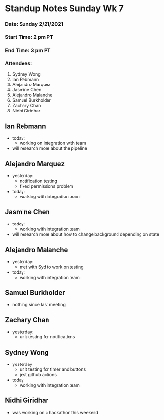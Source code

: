 # Standup Notes Sunday Wk 7

### Date: Sunday 2/21/2021
### Start Time: 2 pm PT
### End Time: 3 pm PT
### Attendees:
1. Sydney Wong
2. Ian Rebmann
3. Alejandro Marquez
4. Jasmine Chen
5. Alejandro Malanche
6. Samuel Burkholder
7. Zachary Chan
8. Nidhi Giridhar

## Ian Rebmann
- today:  
  - working on integration with team
- will research more about the pipeline

## Alejandro Marquez
- yesterday:  
  - notification testing
  - fixed permissions problem
- today:  
  - working with integration team

## Jasmine Chen
- today:  
  - working with integration team
- will research more about how to change background depending on state

## Alejandro Malanche
- yesterday:  
  - met with Syd to work on testing
- today:  
  - working with integration team

## Samuel Burkholder
- nothing since last meeting

## Zachary Chan
- yesterday:  
  - unit testing for notifications

## Sydney Wong
- yesterday  
  - unit testing for timer and buttons
  - jest github actions
- today  
  - working with integration team

## Nidhi Giridhar 
- was working on a hackathon this weekend
